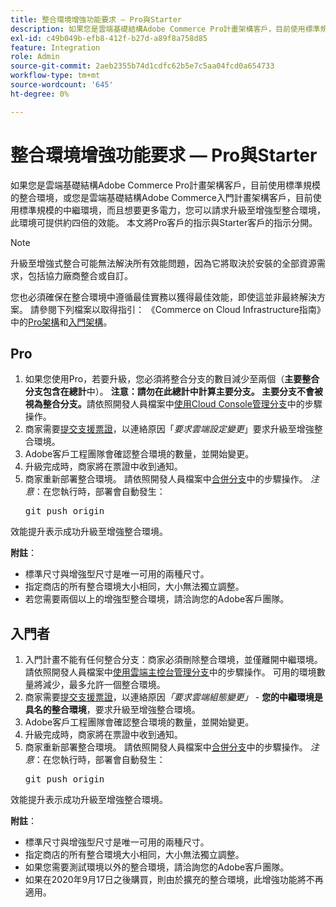 ```yaml
---
title: 整合環境增強功能要求 — Pro與Starter
description: 如果您是雲端基礎結構Adobe Commerce Pro計畫架構客戶，目前使用標準規模的整合環境，或您是雲端基礎結構Adobe Commerce入門計畫架構客戶，目前使用標準規模的中繼環境，而且想要更多電力，您可以請求升級至增強型整合環境，此環境可提供約四倍的效能。 本文將Pro客戶的指示與Starter客戶的指示分開。
exl-id: c49b049b-efb8-412f-b27d-a89f8a758d85
feature: Integration
role: Admin
source-git-commit: 2aeb2355b74d1cdfc62b5e7c5aa04fcd0a654733
workflow-type: tm+mt
source-wordcount: '645'
ht-degree: 0%

---
```


# 整合環境增強功能要求 — Pro與Starter

如果您是雲端基礎結構Adobe Commerce Pro計畫架構客戶，目前使用標準規模的整合環境，或您是雲端基礎結構Adobe Commerce入門計畫架構客戶，目前使用標準規模的中繼環境，而且想要更多電力，您可以請求升級至增強型整合環境，此環境可提供約四倍的效能。 本文將Pro客戶的指示與Starter客戶的指示分開。

>[!NOTE]
>
> 升級至增強式整合可能無法解決所有效能問題，因為它將取決於安裝的全部資源需求，包括協力廠商整合或自訂。
>
> 您也必須確保在整合環境中遵循最佳實務以獲得最佳效能，即使這並非最終解決方案。 請參閱下列檔案以取得指引： 《Commerce on Cloud Infrastructure指南》中的[Pro架構](https://experienceleague.adobe.com/en/docs/commerce-cloud-service/user-guide/architecture/pro-architecture#integration-environment)和[入門架構](https://experienceleague.adobe.com/en/docs/commerce-cloud-service/user-guide/architecture/starter-architecture#staging-environment)。

## Pro

1. 如果您使用Pro，若要升級，您必須將整合分支的數目減少至兩個（**主要整合分支包含在總計**&#x200B;中）。 **注意：請勿在此總計中計算主要分支。 主要分支不會被視為整合分支。**&#x200B;請依照開發人員檔案中[使用Cloud Console管理分支](https://experienceleague.adobe.com/docs/commerce-cloud-service/user-guide/project/console-branches.html)中的步驟操作。
1. 商家需要[提交支援票證](/help/help-center-guide/help-center/magento-help-center-user-guide.md#submit-ticket)，以連絡原因「*要求雲端設定變更*」要求升級至增強整合環境。
1. Adobe客戶工程團隊會確認整合環境的數量，並開始變更。
1. 升級完成時，商家將在票證中收到通知。
1. 商家重新部署整合環境。 請依照開發人員檔案中[合併分支](https://experienceleague.adobe.com/en/docs/commerce-cloud-service/user-guide/develop/cli-branches#merge-a-branch)中的步驟操作。 *注意*：在您執行時，部署會自動發生： <pre>git push origin <branch-name></pre>

效能提升表示成功升級至增強整合環境。

**附註**：

* 標準尺寸與增強型尺寸是唯一可用的兩種尺寸。
* 指定商店的所有整合環境大小相同，大小無法獨立調整。
* 若您需要兩個以上的增強型整合環境，請洽詢您的Adobe客戶團隊。

## 入門者

1. 入門計畫不能有任何整合分支：商家必須刪除整合環境，並僅離開中繼環境。 請依照開發人員檔案中[使用雲端主控台管理分支](https://experienceleague.adobe.com/docs/commerce-cloud-service/user-guide/project/console-branches.html)中的步驟操作。 可用的環境數量將減少，最多允許一個整合環境。
1. 商家需要[提交支援票證](/help/help-center-guide/help-center/magento-help-center-user-guide.md#submit-ticket)，以連絡原因&#x200B;*「要求雲端組態變更」* - **您的中繼環境是具名的整合環境**，要求升級至增強整合環境。
1. Adobe客戶工程團隊會確認整合環境的數量，並開始變更。
1. 升級完成時，商家將在票證中收到通知。
1. 商家重新部署整合環境。 請依照開發人員檔案中[合併分支](https://experienceleague.adobe.com/en/docs/commerce-cloud-service/user-guide/develop/cli-branches#merge-a-branch)中的步驟操作。 *注意*：在您執行時，部署會自動發生： <pre>git push origin <branch-name></pre>

效能提升表示成功升級至增強整合環境。

**附註**：

* 標準尺寸與增強型尺寸是唯一可用的兩種尺寸。
* 指定商店的所有整合環境大小相同，大小無法獨立調整。
* 如果您需要測試環境以外的整合環境，請洽詢您的Adobe客戶團隊。
* 如果在2020年9月17日之後購買，則由於擴充的整合環境，此增強功能將不再適用。
